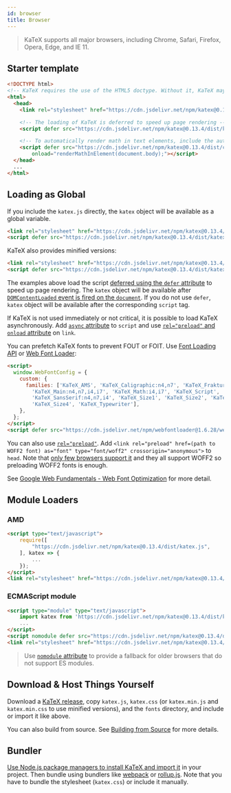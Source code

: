 ```yaml
---
id: browser
title: Browser
---
```

> KaTeX supports all major browsers, including Chrome, Safari, Firefox, Opera, Edge, and IE 11.

## Starter template

```html
<!DOCTYPE html>
<!-- KaTeX requires the use of the HTML5 doctype. Without it, KaTeX may not render properly -->
<html>
  <head>
    <link rel="stylesheet" href="https://cdn.jsdelivr.net/npm/katex@0.13.4/dist/katex.min.css" integrity="sha384-7aDBmYbVPgx+EhQWBDVbtj58cCdOhcBwGSuF7wbt2EQ5T85OzOCYLZD2+cV7NxG+" crossorigin="anonymous">

    <!-- The loading of KaTeX is deferred to speed up page rendering -->
    <script defer src="https://cdn.jsdelivr.net/npm/katex@0.13.4/dist/katex.min.js" integrity="sha384-beM1KrUvr2muZ8JxnfljMb3dYIbsNZC397DWMR2G1z++rzblzujCqOETl/x00dNI" crossorigin="anonymous"></script>

    <!-- To automatically render math in text elements, include the auto-render extension: -->
    <script defer src="https://cdn.jsdelivr.net/npm/katex@0.13.4/dist/contrib/auto-render.min.js" integrity="sha384-vZTG03m+2yp6N6BNi5iM4rW4oIwk5DfcNdFfxkk9ZWpDriOkXX8voJBFrAO7MpVl" crossorigin="anonymous"
        onload="renderMathInElement(document.body);"></script>
  </head>
  ...
</html>
```

## Loading as Global
If you include the `katex.js` directly, the `katex` object will be available as
a global variable.

```html
<link rel="stylesheet" href="https://cdn.jsdelivr.net/npm/katex@0.13.4/dist/katex.css" integrity="sha384-usY++X/DQoT5uaycGVEXw4HGvanlaWoiIGWSTlFs8doBJkGDvDGZJudowItvagQh" crossorigin="anonymous">
<script defer src="https://cdn.jsdelivr.net/npm/katex@0.13.4/dist/katex.js" integrity="sha384-YlSo1fjwhc1IVhV7EI5+bglTXsmjgkkDssc7hxxgkKsi7bewUtXy64RQajYFEBXo" crossorigin="anonymous"></script>
```

KaTeX also provides minified versions:

```html
<link rel="stylesheet" href="https://cdn.jsdelivr.net/npm/katex@0.13.4/dist/katex.min.css" integrity="sha384-7aDBmYbVPgx+EhQWBDVbtj58cCdOhcBwGSuF7wbt2EQ5T85OzOCYLZD2+cV7NxG+" crossorigin="anonymous">
<script defer src="https://cdn.jsdelivr.net/npm/katex@0.13.4/dist/katex.min.js" integrity="sha384-beM1KrUvr2muZ8JxnfljMb3dYIbsNZC397DWMR2G1z++rzblzujCqOETl/x00dNI" crossorigin="anonymous"></script>
```

The examples above load the script [deferred using the `defer` attribute](https://developer.mozilla.org/en/HTML/Element/script#Attributes)
to speed up page rendering. The `katex` object will be available after
[`DOMContentLoaded` event is fired on the `document`](https://developer.mozilla.org/ko/docs/Web/Reference/Events/DOMContentLoaded).
If you do not use `defer`, `katex` object will be available after the corresponding
`script` tag.

If KaTeX is not used immediately or not critical, it is possible to load KaTeX
asynchronously. Add [`async` attribute](https://developer.mozilla.org/en/HTML/Element/script#Attributes)
to `script` and use [`rel="preload"` and `onload` attribute](https://github.com/filamentgroup/loadCSS)
on `link`.

You can prefetch KaTeX fonts to prevent FOUT or FOIT. Use [Font Loading API](https://developer.mozilla.org/en-US/docs/Web/API/CSS_Font_Loading_API)
or [Web Font Loader](https://github.com/typekit/webfontloader):

```html
<script>
  window.WebFontConfig = {
    custom: {
      families: ['KaTeX_AMS', 'KaTeX_Caligraphic:n4,n7', 'KaTeX_Fraktur:n4,n7',
        'KaTeX_Main:n4,n7,i4,i7', 'KaTeX_Math:i4,i7', 'KaTeX_Script',
        'KaTeX_SansSerif:n4,n7,i4', 'KaTeX_Size1', 'KaTeX_Size2', 'KaTeX_Size3',
        'KaTeX_Size4', 'KaTeX_Typewriter'],
    },
  };
</script>
<script defer src="https://cdn.jsdelivr.net/npm/webfontloader@1.6.28/webfontloader.js" integrity="sha256-4O4pS1SH31ZqrSO2A/2QJTVjTPqVe+jnYgOWUVr7EEc=" crossorigin="anonymous"></script>
```

You can also use [`rel="preload"`](https://developer.mozilla.org/en-US/docs/Web/HTML/Preloading_content).
Add `<link rel="preload" href=(path to WOFF2 font) as="font" type="font/woff2" crossorigin="anonymous">`
to `head`. Note that [only few browsers support it](https://caniuse.com/#feat=link-rel-preload)
and they all support WOFF2 so preloading WOFF2 fonts is enough.

See [Google Web Fundamentals - Web Font Optimization](https://developers.google.com/web/fundamentals/performance/optimizing-content-efficiency/webfont-optimization)
for more detail.

## Module Loaders
### AMD
```html
<script type="text/javascript">
    require([
        "https://cdn.jsdelivr.net/npm/katex@0.13.4/dist/katex.js",
    ], katex => {
        ...
    });
</script>
<link rel="stylesheet" href="https://cdn.jsdelivr.net/npm/katex@0.13.4/dist/katex.css" integrity="sha384-usY++X/DQoT5uaycGVEXw4HGvanlaWoiIGWSTlFs8doBJkGDvDGZJudowItvagQh" crossorigin="anonymous">
```

### ECMAScript module
```html
<script type="module" type="text/javascript">
    import katex from 'https://cdn.jsdelivr.net/npm/katex@0.13.4/dist/katex.mjs';
    ...
</script>
<script nomodule defer src="https://cdn.jsdelivr.net/npm/katex@0.13.4/dist/katex.js" integrity="sha384-YlSo1fjwhc1IVhV7EI5+bglTXsmjgkkDssc7hxxgkKsi7bewUtXy64RQajYFEBXo" crossorigin="anonymous"></script>
<link rel="stylesheet" href="https://cdn.jsdelivr.net/npm/katex@0.13.4/dist/katex.css" integrity="sha384-usY++X/DQoT5uaycGVEXw4HGvanlaWoiIGWSTlFs8doBJkGDvDGZJudowItvagQh" crossorigin="anonymous">
```

> Use [`nomodule` attribute](https://developer.mozilla.org/en/HTML/Element/script#Attributes)
to provide a fallback for older browsers that do not support ES modules.

## Download & Host Things Yourself
Download a [KaTeX release](https://github.com/KaTeX/KaTeX/releases),
copy `katex.js`, `katex.css`
(or `katex.min.js` and `katex.min.css` to use minified versions),
and the `fonts` directory, and include or import it like above.

You can also build from source. See [Building from Source](node.md#building-from-source)
for more details.

## Bundler
[Use Node.js package managers to install KaTeX and import it](node.md) in your
project. Then bundle using bundlers like [webpack](https://webpack.js.org/) or
[rollup.js](https://rollupjs.org/). Note that you have to bundle the stylesheet
(`katex.css`) or include it manually.
